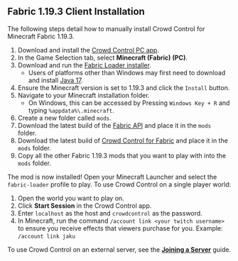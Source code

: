 ## Fabric 1.19.3 Client Installation

The following steps detail how to manually install Crowd Control for Minecraft Fabric 1.19.3.

1. Download and install the [Crowd Control PC app](https://crowdcontrol.live/setup).
2. In the Game Selection tab, select **Minecraft (Fabric) (PC)**.
1. Download and run the [Fabric Loader installer](https://fabricmc.net/use/installer/).
   - Users of platforms other than Windows may first need to download and install
     [Java 17](https://adoptium.net/temurin/releases/?version=17).
3. Ensure the Minecraft version is set to 1.19.3 and click the `Install` button.
4. Navigate to your Minecraft installation folder.
   - On Windows, this can be accessed by Pressing `Windows Key + R` and typing
     `%appdata%\.minecraft`.
5. Create a new folder called `mods`.
6. Download the latest build of the
   [Fabric API](https://modrinth.com/mod/fabric-api/versions?g=1.19.3&c=release)
   and place it in the `mods` folder.
7. Download the latest build of
   [Crowd Control for Fabric](https://github.com/qixils/minecraft-crowdcontrol/releases/latest)
   and place it in the `mods` folder.
8. Copy all the other Fabric 1.19.3 mods that you want to play with into the `mods` folder.

The mod is now installed! Open your Minecraft Launcher and select the `fabric-loader` profile to
play. To use Crowd Control on a single player world:

1. Open the world you want to play on.
2. Click **Start Session** in the Crowd Control app.
3. Enter `localhost` as the host and `crowdcontrol` as the password.
4. In Minecraft, run the command `/account link <your twitch username>` to ensure you receive
   effects that viewers purchase for you. Example: `/account link jaku`

To use Crowd Control on an external server, see the
[**Joining a Server**](fabric_joining_a_server.md) guide.

